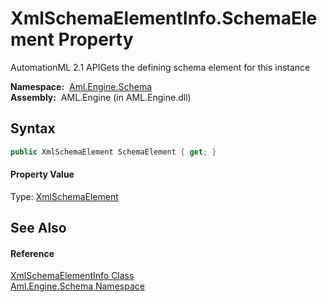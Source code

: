 XmlSchemaElementInfo.SchemaElement Property
===========================================
AutomationML 2.1 APIGets the defining schema element for this instance

  **Namespace:**  [Aml.Engine.Schema][1]  
  **Assembly:**  AML.Engine (in AML.Engine.dll)

Syntax
------

```csharp
public XmlSchemaElement SchemaElement { get; }
```

#### Property Value
Type: [XmlSchemaElement][2]

See Also
--------

#### Reference
[XmlSchemaElementInfo Class][3]  
[Aml.Engine.Schema Namespace][1]  

[1]: ../README.md
[2]: https://docs.microsoft.com/dotnet/api/system.xml.schema.xmlschemaelement
[3]: README.md
[4]: https://www.automationml.org
[5]: ../../icons/logoShade.png